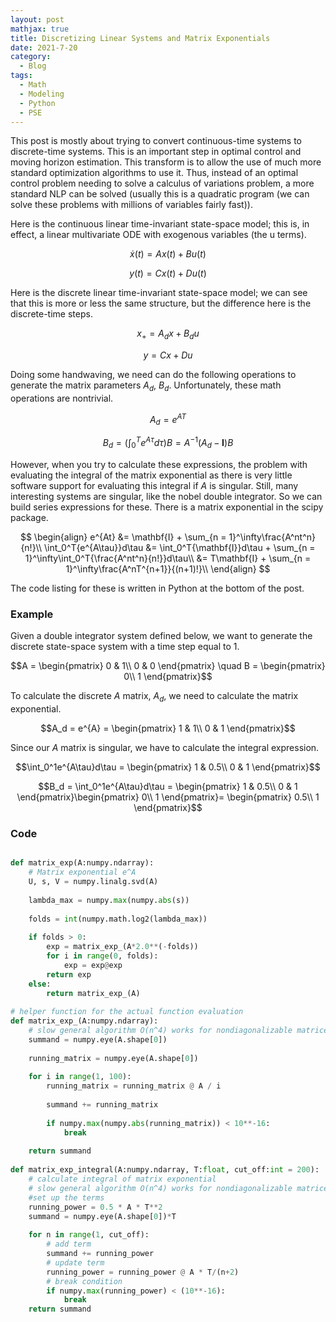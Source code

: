 ```yaml
---
layout: post
mathjax: true
title: Discretizing Linear Systems and Matrix Exponentials
date: 2021-7-20
category:
  - Blog
tags:
  - Math
  - Modeling
  - Python
  - PSE
---
```


This post is mostly about trying to convert continuous-time systems to discrete-time systems. This is an important step in optimal control and moving horizon estimation. This transform is to allow the use of much more standard optimization algorithms to use it. Thus, instead of an optimal control problem needing to solve a calculus of variations problem, a more standard NLP can be solved (usually this is a quadratic program (we can solve these problems with millions of variables fairly fast)).

Here is the continuous linear time-invariant state-space model; this is, in effect, a linear multivariate ODE with exogenous variables (the u terms).

$$\dot{x}(t) = Ax(t) + Bu(t)$$

$$y(t) = Cx(t) + Du(t)$$

Here is the discrete linear time-invariant state-space model; we can see that this is more or less the same structure, but the difference here is the discrete-time steps.

$$x_+ = A_dx + B_du$$

$$y = Cx + Du$$

Doing some handwaving, we need can do the following operations to generate the matrix parameters $A_d$, $B_d$. Unfortunately, these math operations are nontrivial.

$$A_d = e^{AT}$$

$$B_d = \left(\int_0^{T} e^{A\tau}d\tau\right)B = A^{-1}(A_d - \mathbf{I})B$$

However, when you try to calculate these expressions, the problem with evaluating the integral of the matrix exponential as there is very little software support for evaluating this integral if $A$ is singular. Still, many interesting systems are singular,  like the nobel double integrator. So we can build series expressions for these. There is a matrix exponential in the scipy package.

$$
\begin{align}
e^{At} &= \mathbf{I} + \sum_{n = 1}^\infty\frac{A^nt^n}{n!}\\
\int_0^T{e^{A\tau}}d\tau &= \int_0^T{\mathbf{I}}d\tau + \sum_{n = 1}^\infty\int_0^T{\frac{A^nt^n}{n!}}d\tau\\
&= T\mathbf{I} + \sum_{n = 1}^\infty\frac{A^nT^{n+1}}{(n+1)!}\\
\end{align}
$$

The code listing for these is written in Python at the bottom of the post. 

### Example 
Given a double integrator system defined below, we want to generate the discrete state-space system with a time step equal to 1.

$$A = \begin{pmatrix}
0 & 1\\
0 & 0
\end{pmatrix} \quad B = \begin{pmatrix}
0\\
1
\end{pmatrix}$$

To calculate the discrete $A$ matrix, $A_d$, we need to calculate the matrix exponential.

$$A_d = e^{A} = \begin{pmatrix}
1 & 1\\
0 & 1
\end{pmatrix}$$

Since our $A$ matrix is singular, we have to calculate the integral expression.

$$\int_0^1e^{A\tau}d\tau = \begin{pmatrix}
1 & 0.5\\
0 & 1
\end{pmatrix}$$

$$B_d = \int_0^1e^{A\tau}d\tau = \begin{pmatrix}
1 & 0.5\\
0 & 1
\end{pmatrix}\begin{pmatrix}
0\\
1
\end{pmatrix}= \begin{pmatrix}
0.5\\
1
\end{pmatrix}$$

### Code

```python

def matrix_exp(A:numpy.ndarray):
    # Matrix exponential e^A
    U, s, V = numpy.linalg.svd(A)
    
    lambda_max = numpy.max(numpy.abs(s))
    
    folds = int(numpy.math.log2(lambda_max))
  
    if folds > 0:
        exp = matrix_exp_(A*2.0**(-folds))
        for i in range(0, folds):
            exp = exp@exp
        return exp
    else:
        return matrix_exp_(A)
    
# helper function for the actual function evaluation
def matrix_exp_(A:numpy.ndarray):
    # slow general algorithm O(n^4) works for nondiagonalizable matrices
    summand = numpy.eye(A.shape[0])
    
    running_matrix = numpy.eye(A.shape[0])
    
    for i in range(1, 100):
        running_matrix = running_matrix @ A / i
        
        summand += running_matrix
        
        if numpy.max(numpy.abs(running_matrix)) < 10**-16:
            break
    
    return summand
    
def matrix_exp_integral(A:numpy.ndarray, T:float, cut_off:int = 200):
    # calculate integral of matrix exponential 
    # slow general algorithm O(n^4) works for nondiagonalizable matrices
    #set up the terms
    running_power = 0.5 * A * T**2
    summand = numpy.eye(A.shape[0])*T
    
    for n in range(1, cut_off):    
        # add term
        summand += running_power
        # update term
        running_power = running_power @ A * T/(n+2)
        # break condition
        if numpy.max(running_power) < (10**-16):
            break
    return summand
```







